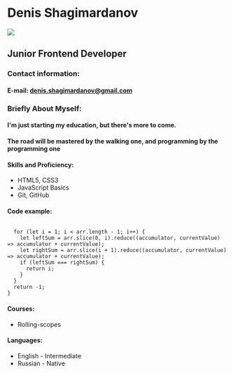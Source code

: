 # Denis Shagimardanov
![](https://commonmark.org/help/images/favicon.png)
## Junior Frontend Developer
### Contact information:
#### E-mail: denis.shagimardanov@gmail.com
### Briefly About Myself:
#### I'm just starting my education, but there's more to come.
#### The road will be mastered by the walking one, and programming by the programming one
#### Skills and Proficiency:
* HTML5, CSS3
* JavaScript Basics
* Git, GitHub
#### Code example:
``` unction peak(arr) {

  for (let i = 1; i < arr.length - 1; i++) {
    let leftSum = arr.slice(0, i).reduce((accumulator, currentValue) => accumulator + currentValue);
    let rightSum = arr.slice(i + 1).reduce((accumulator, currentValue) => accumulator + currentValue);
    if (leftSum === rightSum) {
      return i;
    }
  }
  return -1;
} 
```
#### Courses:
* Rolling-scopes
#### Languages:
* English - Intermediate
* Russian - Native